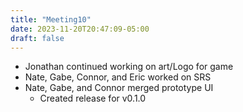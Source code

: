 ```yaml
---
title: "Meeting10"
date: 2023-11-20T20:47:09-05:00
draft: false
---
```


* Jonathan continued working on art/Logo for game
* Nate, Gabe, Connor, and Eric worked on SRS
* Nate, Gabe, and Connor merged prototype UI
  * Created release for v0.1.0
